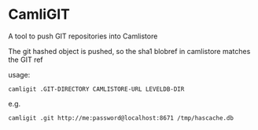 CamliGIT
========

A tool to push GIT repositories into Camlistore

The git hashed object is pushed, so the sha1 blobref in camlistore
matches the GIT ref

usage:

    camligit .GIT-DIRECTORY CAMLISTORE-URL LEVELDB-DIR

e.g.

    camligit .git http://me:password@localhost:8671 /tmp/hascache.db

